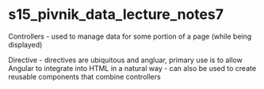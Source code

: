# s15_pivnik_data_lecture_notes7

Controllers - used to manage data for some portion of a page (while being displayed)

Directive - directives are ubiquitous and angluar, primary use is to allow Angular to integrate into HTML
in a natural way
          - can also be used to create reusable components that combine controllers 

